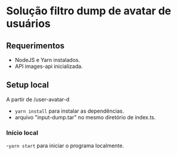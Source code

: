 # Solução filtro dump de avatar de usuários

## Requerimentos
- NodeJS e Yarn instalados.
- API images-api inicializada.

## Setup local
A partir de /user-avatar-d
- `yarn install` para instalar as dependências.
- arquivo "input-dump.tar" no mesmo diretório de index.ts.

### Início local
-`yarn start` para iniciar o programa localmente.
